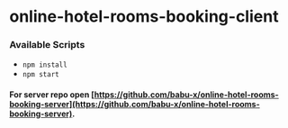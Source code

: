 # online-hotel-rooms-booking-client

### Available Scripts
- `npm install`
- `npm start`

#### For server repo open [https://github.com/babu-x/online-hotel-rooms-booking-server](https://github.com/babu-x/online-hotel-rooms-booking-server).
